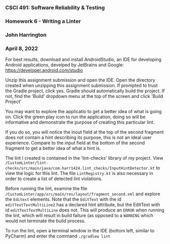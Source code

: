 ### CSCI 491: Software Reliability & Testing
### Homework 6 - Writing a Linter
### John Harrington 
### April 8, 2022

For best results, download and install AndroidStudio, an IDE for developing Android applications, develped by JetBrains and Google:
https://developer.android.com/studio

Unzip this assignment submission and open the IDE. Open the directory created when unzipping this assignment submission. If prompted to trust the Gradle project, click yes. Gradle should automatically build the project. If not, find the 'Build' dropdown menu at the top of the screen and click 'Build Project' 

You may want to explore the applicatio to get a better idea of what is going on. Click the green play icon to run the application, doing so will be informative and demonstrate the purpose of creating this particular lint. 

If you do so, you will notice the inout field at the top of the second fragment does not contain a hint describing its purpose, this is not an ideal user experience. Compare to the input field at the bottom of the second fragment to get a better idea of what a hint is. 

The lint I created is contained in the 'lint-checks' library of my project. View `/CustomLinter/lint-checks/src/main/java/com.harr1424.lint_checks/InputHintDetector.kt` to view the logic for this lint. The file `LintRegistry.kt` is also necessary in order to create a list of detected lint violations. 

Before running the lint, examine the file `/CustomLinter/app/src/main/res/layout/fragment_second.xml` and explore the `Editext` elements. Note that the `EditText` with the id `editTextTextMultiLine2` has a declared hint attribute, but the EditText with id `editTextTextMultiLine` does not. This will produce an `ERROR` when running the lint, which will result in build failure (as opposed to a `WARNING` which would not terminate the build process. 

To run the lint, open a terminal window in the IDE (bottom left, similar to PyCharm) and enter the command `./gradlew lint`

